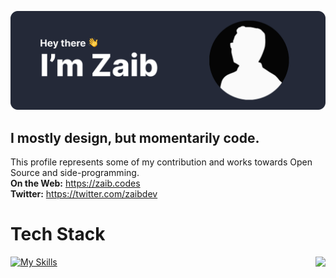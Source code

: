 ![Github Banner](https://github.com/heyzaib/heyzaib/blob/main/Github%20Banner.svg)
## I mostly design, but momentarily code.

This profile represents some of my contribution and works towards Open Source and side-programming. <br />
**On the Web:** https://zaib.codes <br />
**Twitter:** https://twitter.com/zaibdev <br />

# Tech Stack
<a href="https://discord.com/users/903665792300769290">
  <img src="https://lanyard.cnrad.dev/api/903665792300769290" align="right" />
</a>

[![My Skills](https://skillicons.dev/icons?i=js,html,css,react,python)](https://skillicons.dev)
